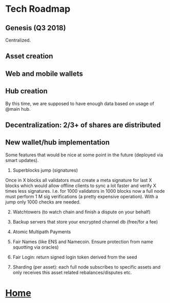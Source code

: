 # Tech Roadmap

## Genesis (Q3 2018)

Centralized.


## Asset creation


## Web and mobile wallets


## Hub creation

By this time, we are supposed to have enough data based on usage of @main hub.


## Decentralization: 2/3+ of shares are distributed



## New wallet/hub implementation






Some features that would be nice at some point in the future (deployed via smart updates).

1. Superblocks jump (signatures)

Once in X blocks all validators must create a meta signature for last X blocks which would allow offline clients to sync a lot faster and verify X times less signatures. I.e. for 1000 validators in 1000 blocks now a full node must perform 1 M sig verifications (a pretty expensive operation). With a jump only 1000 checks are needed.

2. Watchtowers (to watch chain and finish a dispute on your behalf)

3. Backup servers that store your encrypted channel db (free/for a fee)


4. Atomic Multipath Payments

5. Fair Names (like ENS and Namecoin. Ensure protection from name squotting via oracles)

6. Fair Login: return signed login token derived from the seed

7. Sharding (per asset): each full node subscribes to specific assets and only receives this asset related rebalances/disputes etc.

# [Home](/img/README.md)
